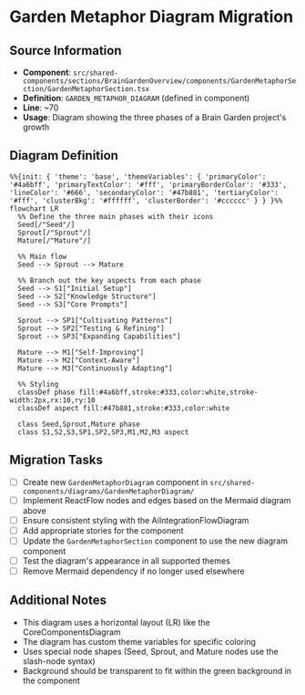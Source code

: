 # Garden Metaphor Diagram Migration

## Source Information
- **Component**: `src/shared-components/sections/BrainGardenOverview/components/GardenMetaphorSection/GardenMetaphorSection.tsx`
- **Definition**: `GARDEN_METAPHOR_DIAGRAM` (defined in component)
- **Line**: ~70
- **Usage**: Diagram showing the three phases of a Brain Garden project's growth

## Diagram Definition
```mermaid
%%{init: { 'theme': 'base', 'themeVariables': { 'primaryColor': '#4a6bff', 'primaryTextColor': '#fff', 'primaryBorderColor': '#333', 'lineColor': '#666', 'secondaryColor': '#47b881', 'tertiaryColor': '#fff', 'clusterBkg': '#ffffff', 'clusterBorder': '#cccccc' } } }%%
flowchart LR
  %% Define the three main phases with their icons
  Seed[/"Seed"/]
  Sprout[/"Sprout"/]
  Mature[/"Mature"/]
  
  %% Main flow
  Seed --> Sprout --> Mature
  
  %% Branch out the key aspects from each phase
  Seed --> S1["Initial Setup"]
  Seed --> S2["Knowledge Structure"]
  Seed --> S3["Core Prompts"]
  
  Sprout --> SP1["Cultivating Patterns"]
  Sprout --> SP2["Testing & Refining"]
  Sprout --> SP3["Expanding Capabilities"]
  
  Mature --> M1["Self-Improving"]
  Mature --> M2["Context-Aware"]
  Mature --> M3["Continuously Adapting"]
  
  %% Styling
  classDef phase fill:#4a6bff,stroke:#333,color:white,stroke-width:2px,rx:10,ry:10
  classDef aspect fill:#47b881,stroke:#333,color:white
  
  class Seed,Sprout,Mature phase
  class S1,S2,S3,SP1,SP2,SP3,M1,M2,M3 aspect
```

## Migration Tasks
- [ ] Create new `GardenMetaphorDiagram` component in `src/shared-components/diagrams/GardenMetaphorDiagram/`
- [ ] Implement ReactFlow nodes and edges based on the Mermaid diagram above
- [ ] Ensure consistent styling with the AiIntegrationFlowDiagram
- [ ] Add appropriate stories for the component
- [ ] Update the `GardenMetaphorSection` component to use the new diagram component
- [ ] Test the diagram's appearance in all supported themes
- [ ] Remove Mermaid dependency if no longer used elsewhere

## Additional Notes
- This diagram uses a horizontal layout (LR) like the CoreComponentsDiagram
- The diagram has custom theme variables for specific coloring
- Uses special node shapes (Seed, Sprout, and Mature nodes use the slash-node syntax)
- Background should be transparent to fit within the green background in the component 